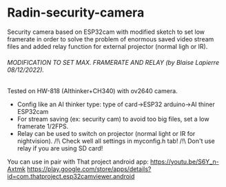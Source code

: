 # Radin-security-camera
Security camera based on ESP32cam with modified sketch to set low framerate in order to solve the problem of enormous saved video stream files and added relay function for external projector (normal ligh or IR).

 ###### MODIFICATION TO SET MAX. FRAMERATE AND RELAY (by Blaise Lapierre 08/12/2022). ######
 Tested on HW-818 (AIthinker+CH340) with ov2640 camera.
 - Config like an AI thinker type: type of card->ESP32 arduino->AI thiner ESP32cam
 - For stream saving (ex: security cam) to avoid too big files, set a low framerate 1/2FPS.
 - Relay can be used to switch on projector (normal light or IR for nightvision).
 /!\ Check well all settings in myconfig.h tab!
 /!\ Don't use relay if you are using SD card!

You can use in pair with That project android app:
https://youtu.be/S6Y_n-Axtmk
https://play.google.com/store/apps/details?id=com.thatproject.esp32camviewer.android

